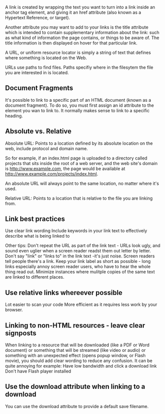 A link is created by wrapping the text you want to turn into a link inside an anchor tag <a> element, and giving it an href attribute (also known as
a Hypertext Reference, or target).

Another attribute you may want to add to your links is the title attribute which is intended to contain supplementary information about the link: such as what
kind of information the page contains, or things to be aware of. The title information is then displayed on hover for that particular link.

A URL, or uniform resource locator is simply a string of text that defines where something is located on the Web.

URLs use paths to find files. Paths specifiy where in the filesytem the file you are interested in is located.

## Document Fragments ##
It's possible to link to a specific part of an HTML document (known as a document fragment). To do so, you must first assign an id attribute to the element you wan to link to.
It normally makes sense to link to a specific heading.

## Absolute vs. Relative ##
Absolute URL:
Points to a location defined by its absolute location on the web, include protocol and domain name.

So for example, if an index.html page is uploaded to a directory called projects that sits inside the root of a web server, and the web site's domain is http://www.example.com, the page would be available at http://www.example.com/projects/index.html.

An absolute URL will always point to the same location, no matter where it's used.

Relative URL:
Points to a location that is relative to the file you are linking from.

## Link best practices ##
Use clear link wording
Include keywords in your link text to effectively describe what is being linked to

Other tips:
Don't repeat the URL as part of the link text - URLs look ugly, and sound even uglier when a screen reader readst them out letter by letter.
Don't say "link" or "links to" in the link text -it's just noise. Screen readers tell people there's a link.
Keep your link label as short as possible - long links especially annoy screen reader users, who have to hear the whole thing read out.
Minimize instances where mulitple copies of the same text are linked to different places.

## Use relative links whereever possible ##
Lot easier to scan your code
More efficient as it requires less work by your browser.

## Linking to non-HTML resources - leave clear signposts ##
When linking to a resource that will be downloaded (like a PDF or Word document) or something that will be streamed (like video or audio) or something with an unexpected effect (opens popup window, or Flash movie), you should add clear wording to reduce any confusion. It can be quite annoying for example:
Have low bandwidth and click a download link
Don't have Flash player installed

## Use the download attribute when linking to a download ##
You can use the download attribute to provide a default save filename.